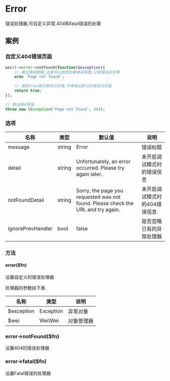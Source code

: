 Error
=====

错误处理器,可自定义异常,404和fatal错误的处理

案例
----

### 自定义404错误页面
```php
wei()->error->notFound(function($exception){
    // 输出错误提醒,这里可以改成加载错误视图,记录错误日志等
    echo 'Page not found';

    // 返回true表示错误已处理,不再输出默认的错误也页面
    return true;
});

// 抛出404错误
throw new \Exception('Page not found', 404);
```

### 选项

名称                | 类型   | 默认值                                                                           | 说明
--------------------|--------|----------------------------------------------------------------------------------|------
message             | string | Error                                                                            | 错误标题
detail              | string | Unfortunately, an error occurred. Please try again later.                        | 未开启调试模式时的错误信息
notFoundDetail      | string | Sorry, the page you requested was not found. Please check the URL and try again. | 未开启调试模式时的404错误信息
ignorePrevHandler   | bool   | false                                                                            | 是否忽略已有的异常处理器

### 方法

#### error($fn)
设置自定义的错误处理器

处理器的参数如下表.

名称        | 类型          | 说明
------------|---------------|------
$exception  | Exception     | 异常对象
$wei     | Wei\Wei | 对象管理器

### error->notFound($fn)
设置404的错误处理器

### error->fatal($fn)
设置Fatal错误的处理器
